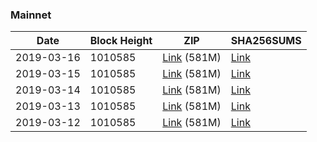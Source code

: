 ### Mainnet

|    Date    | Block Height | ZIP | SHA256SUMS |
| ---------- | ------------ | --- | ---------- |
| 2019-03-16 | 1010585 | [Link](https://s3-ap-southeast-2.amazonaws.com/ion-bootstrap/mainnet/2019-03-16/bootstrap.dat.zip) (581M) | [Link](https://s3-ap-southeast-2.amazonaws.com/ion-bootstrap/mainnet/2019-03-16/SHA256SUMS) |
| 2019-03-15 | 1010585 | [Link](https://s3-ap-southeast-2.amazonaws.com/ion-bootstrap/mainnet/2019-03-15/bootstrap.dat.zip) (581M) | [Link](https://s3-ap-southeast-2.amazonaws.com/ion-bootstrap/mainnet/2019-03-15/SHA256SUMS) |
| 2019-03-14 | 1010585 | [Link](https://s3-ap-southeast-2.amazonaws.com/ion-bootstrap/mainnet/2019-03-14/bootstrap.dat.zip) (581M) | [Link](https://s3-ap-southeast-2.amazonaws.com/ion-bootstrap/mainnet/2019-03-14/SHA256SUMS) |
| 2019-03-13 | 1010585 | [Link](https://s3-ap-southeast-2.amazonaws.com/ion-bootstrap/mainnet/2019-03-13/bootstrap.dat.zip) (581M) | [Link](https://s3-ap-southeast-2.amazonaws.com/ion-bootstrap/mainnet/2019-03-13/SHA256SUMS) |
| 2019-03-12 | 1010585 | [Link](https://s3-ap-southeast-2.amazonaws.com/ion-bootstrap/mainnet/2019-03-12/bootstrap.dat.zip) (581M) | [Link](https://s3-ap-southeast-2.amazonaws.com/ion-bootstrap/mainnet/2019-03-12/SHA256SUMS) |
